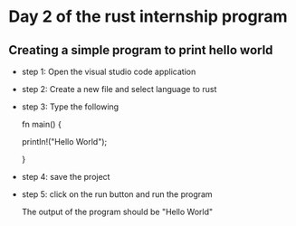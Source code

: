# Day 2 of the rust internship program
## Creating a simple program to print hello world
- step 1: Open the visual studio code application 
- step 2: Create a new file and select language to rust
- step 3: Type the following
  
  fn main() {

  println!("Hello World");
  
  }
 - step 4: save the project
 - step 5: click on the run button and run the program

   The output of the program should be "Hello World"
